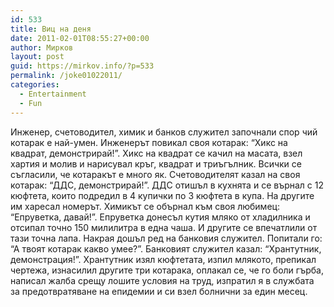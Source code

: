 ```yaml
---
id: 533
title: Виц на деня
date: 2011-02-01T08:55:27+00:00
author: Мирков
layout: post
guid: https://mirkov.info/?p=533
permalink: /joke01022011/
categories:
  - Entertainment
  - Fun
---
```

Инженер, счетоводител, химик и банков служител започнали спор чий котарак е най-умен. Инженерът повикал своя котарак: &#8220;Хикс на квадрат, демонстрирай!&#8221;. Хикс на квадрат се качил на масата, взел хартия и молив и нарисувал кръг, квадрат и триъгълник. Всички се съгласили, че котаракът е много як. Счетоводителят казал на своя котарак: &#8220;ДДС, демонстрирай!&#8221;. ДДС отишъл в кухнята и се върнал с 12 кюфтета, които подредил в 4 купички по 3 кюфтета в купа. На другите им харесал номерът. Химикът се обърнал към своя любимец: &#8220;Епруветка, давай!&#8221;. Епруветка донесъл кутия мляко от хладилника и отсипал точно 150 милилитра в една чаша. И другите се впечатлили от тази точна лапа. Накрая дошъл ред на банковия служител. Попитали го: &#8220;А твоят котарак какво умее?&#8221;. Банковият служител казал: &#8220;Хрантутник, демонстрация!&#8221;. Хрантутник изял кюфтетата, изпил млякото, препикал чертежа, изнасилил другите три котарака, оплакал се, че го боли гърба, написал жалба срещу лошите условия на труд, изпратил я в службата за предотвратяване на епидемии и си взел болнични за един месец.